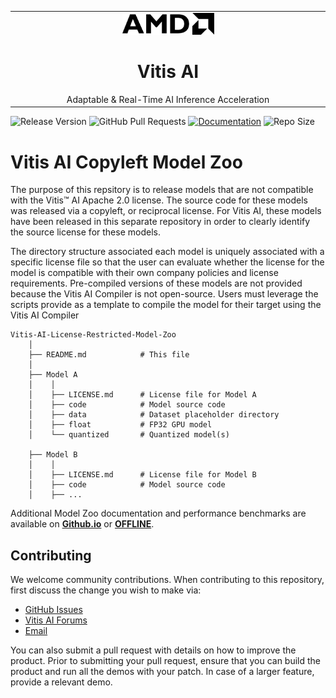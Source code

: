 <table class="sphinxhide">
 <tr>
   <td align="center"><img src="https://raw.githubusercontent.com/Xilinx/Image-Collateral/main/xilinx-logo.png" width="30%"/><h1>Vitis AI</h1><h0>Adaptable & Real-Time AI Inference Acceleration</h0>
   </td>
 </tr>
</table>

![Release Version](https://img.shields.io/github/v/release/Xilinx/Vitis-AI-Copyleft-Model-Zoo)
![GitHub Pull Requests](https://img.shields.io/github/issues-pr-raw/Xilinx/Vitis-AI-Copyleft-Model-Zoo)
[![Documentation](https://img.shields.io/badge/documentation-github.IO-blue.svg)](https://xilinx.github.io/Vitis-AI/)
![Repo Size](https://img.shields.io/github/repo-size/Xilinx/Vitis-AI-Copyleft-Model-Zoo)

# Vitis AI Copyleft Model Zoo

The purpose of this repsitory is to release models that are not compatible with the Vitis™ AI Apache 2.0 license.  The source code for these models was released via a copyleft, or reciprocal license.  For Vitis AI, these models have been released in this separate repository in order to clearly identify the source license for these models.

The directory structure associated each model is uniquely associated with a specific license file so that the user can evaluate whether the license for the model is compatible with their own company policies and license requirements.  Pre-compiled versions of these models are not provided because the Vitis AI Compiler is not open-source.  Users must leverage the scripts provide as a template to compile the model for their target using the Vitis AI Compiler
        
    Vitis-AI-License-Restricted-Model-Zoo
        │
        ├── README.md            # This file
        │
        ├── Model A  
        │    │    
        │    ├── LICENSE.md      # License file for Model A
        │    ├── code            # Model source code 
        │    ├── data            # Dataset placeholder directory
        │    ├── float           # FP32 GPU model
        │    └── quantized       # Quantized model(s)
        
        ├── Model B 
        │    │    
        │    ├── LICENSE.md      # License file for Model B
        │    ├── code            # Model source code 
        │    ├── ...
        
Additional Model Zoo documentation and performance benchmarks are available on **[Github.io](https://xilinx.github.io/Vitis-AI/docs/workflow-model-zoo)** or **[OFFLINE](../docs/docs/workflow-model-zoo.html)**.

## Contributing

We welcome community contributions. When contributing to this repository, first discuss the change you wish to make via:

-  [GitHub Issues](https://github.com/Xilinx/Vitis-AI/issues)
-  [Vitis AI Forums](https://forums.xilinx.com/t5/AI-and-Vitis-AI/bd-p/AI)
-  <a href="mailto:xilinx_ai_model_zoo@xilinx.com">Email</a>

You can also submit a pull request with details on how to improve the product. Prior to submitting your pull request, ensure that you can build the product and run all the demos with your patch. In case of a larger feature, provide a relevant demo.


